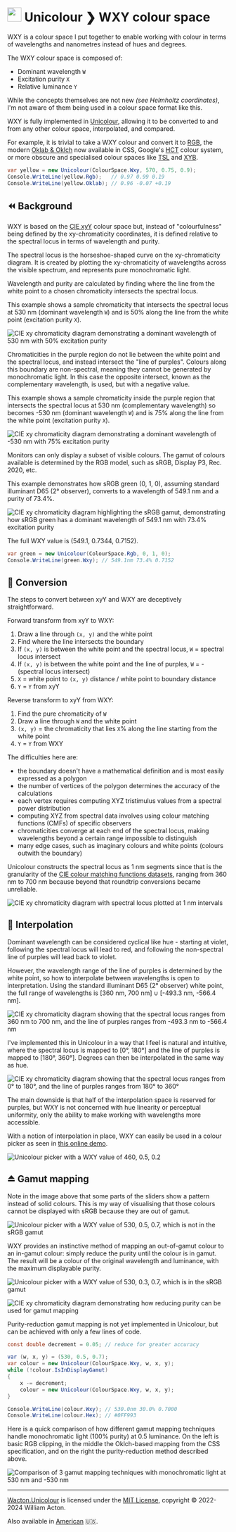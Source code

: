 # <img src="https://gitlab.com/Wacton/Unicolour/-/raw/main/Unicolour/Resources/Unicolour.png" width="32" height="32"> Unicolour ❯ WXY colour space

WXY is a colour space I put together to enable working with colour 
in terms of wavelengths and nanometres instead of hues and degrees.

The WXY colour space is composed of:
- Dominant wavelength `W`
- Excitation purity `X`
- Relative luminance `Y`

While the concepts themselves are not new _(see Helmholtz coordinates)_,
I'm not aware of them being used in a colour space format like this.

WXY is fully implemented in [Unicolour](https://github.com/waacton/Unicolour),
allowing it to be converted to and from any other colour space, interpolated, and compared.

For example, it is trivial to take a WXY colour and convert it to [RGB](https://en.wikipedia.org/wiki/RGB_color_spaces),
the modern [Oklab & Oklch](https://bottosson.github.io/posts/oklab/) now available in CSS,
Google's [HCT](https://material.io/blog/science-of-color-design) colour system,
or more obscure and specialised colour spaces like [TSL](https://doi.org/10.1109/AFGR.2000.840612)
and [XYB](https://ds.jpeg.org/whitepapers/jpeg-xl-whitepaper.pdf).

```c#
var yellow = new Unicolour(ColourSpace.Wxy, 570, 0.75, 0.9);
Console.WriteLine(yellow.Rgb);   // 0.97 0.99 0.19
Console.WriteLine(yellow.Oklab); // 0.96 -0.07 +0.19
```

## ⏪ Background

WXY is based on the [CIE xyY](https://en.wikipedia.org/wiki/CIE_1931_color_space#CIE_xy_chromaticity_diagram_and_the_CIE_xyY_color_space) colour space
but, instead of "colourfulness" being defined by the xy-chromaticity coordinates,
it is defined relative to the spectral locus in terms of wavelength and purity.

The spectral locus is the horseshoe-shaped curve on the xy-chromaticity diagram.
It is created by plotting the xy-chromaticity of wavelengths across the visible spectrum,
and represents pure monochromatic light.

Wavelength and purity are calculated by finding where the 
line from the white point to a chosen chromaticity intersects the spectral locus.

This example shows a sample chromaticity that 
intersects the spectral locus at 530 nm (dominant wavelength `W`) 
and is 50% along the line from the white point (excitation purity `X`).

![CIE xy chromaticity diagram 
demonstrating a dominant wavelength of 530 nm with 50% excitation purity](wxy-1.png)

Chromaticities in the purple region do not lie between the white point and the spectral locus,
and instead intersect the "line of purples". Colours along this boundary are non-spectral, 
meaning they cannot be generated by monochromatic light. In this case the opposite intersect, 
known as the complementary wavelength, is used, but with a negative value.

This example shows a sample chromaticity inside the purple region that
intersects the spectral locus at 530 nm (complementary wavelength) so becomes -530 nm (dominant wavelength `W`)
and is 75% along the line from the white point (excitation purity `X`).

![CIE xy chromaticity diagram 
demonstrating a dominant wavelength of -530 nm with 75% excitation purity](wxy-2.png)

Monitors can only display a subset of visible colours.
The gamut of colours available is determined by the RGB model,
such as sRGB, Display P3, Rec. 2020, etc.

This example demonstrates how sRGB green (0, 1, 0), assuming standard illuminant D65 (2° observer),
converts to a wavelength of 549.1 nm and a purity of 73.4%.

![CIE xy chromaticity diagram highlighting the sRGB gamut, 
demonstrating how sRGB green has a dominant wavelength of 549.1 nm with 73.4% excitation purity](wxy-3.png)

The full WXY value is (549.1, 0.7344, 0.7152).

```c#
var green = new Unicolour(ColourSpace.Rgb, 0, 1, 0);
Console.WriteLine(green.Wxy); // 549.1nm 73.4% 0.7152
```

## 🔁 Conversion

The steps to convert between xyY and WXY are deceptively straightforward.

Forward transform from xyY to WXY:
1. Draw a line through `(x, y)` and the white point
2. Find where the line intersects the boundary
3. If `(x, y)` is between the white point and the spectral locus, `W` = spectral locus intersect
4. If `(x, y)` is between the white point and the line of purples, `W` = -(spectral locus intersect)
5. `X` = white point to `(x, y)` distance / white point to boundary distance
6. `Y` = `Y` from xyY

Reverse transform to xyY from WXY:
1. Find the pure chromaticity of `W`
2. Draw a line through `W` and the white point
3. `(x, y)` = the chromaticity that lies `X`% along the line starting from the white point
4. `Y` = `Y` from WXY

The difficulties here are:
- the boundary doesn't have a mathematical definition and is most easily expressed as a polygon
- the number of vertices of the polygon determines the accuracy of the calculations
- each vertex requires computing XYZ tristimulus values from a spectral power distribution
- computing XYZ from spectral data involves using colour matching functions (CMFs) of specific observers
- chromaticities converge at each end of the spectral locus, making wavelengths beyond a certain range impossible to distinguish
- many edge cases, such as imaginary colours and white points (colours outwith the boundary)

Unicolour constructs the spectral locus as 1 nm segments
since that is the granularity of the [CIE colour matching functions datasets](https://cie.co.at/data-tables?combine=colour-matching+functions%2C),
ranging from 360 nm to 700 nm because beyond that roundtrip conversions became unreliable.

![CIE xy chromaticity diagram with spectral locus plotted at 1 nm intervals](wxy-4.png)

## 🔀 Interpolation

Dominant wavelength can be considered cyclical like hue -
starting at violet, following the spectral locus will lead to red,
and following the non-spectral line of purples will lead back to violet.

However, the wavelength range of the line of purples is determined by the white point,
so how to interpolate between wavelengths is open to interpretation.
Using the standard illuminant D65 (2° observer) white point,
the full range of wavelengths is [360 nm, 700 nm] ∪ [-493.3 nm, -566.4 nm].

![CIE xy chromaticity diagram 
showing that the spectral locus ranges from 360 nm to 700 nm, 
and the line of purples ranges from -493.3 nm to -566.4 nm](wxy-5.png)

I've implemented this in Unicolour in a way that I feel is natural and intuitive,
where the spectral locus is mapped to [0°, 180°] and the line of purples is mapped to [180°, 360°].
Degrees can then be interpolated in the same way as hue.

![CIE xy chromaticity diagram
showing that the spectral locus ranges from 0° to 180°,
and the line of purples ranges from 180° to 360°](wxy-6.png)

The main downside is that half of the interpolation space is reserved for purples,
but WXY is not concerned with hue linearity or perceptual uniformity,
only the ability to make working with wavelengths more accessible.

With a notion of interpolation in place, WXY can easily be used in a colour picker
as seen in [this online demo](https://unicolour.wacton.xyz/colour-picker/).

![Unicolour picker with a WXY value of 460, 0.5, 0.2](wxy-7.png)

## ⏏️ Gamut mapping

Note in the image above that some parts of the sliders show a pattern instead of solid colours.
This is my way of visualising that those colours cannot be displayed with sRGB because they are out of gamut.

![Unicolour picker with a WXY value of 530, 0.5, 0.7,
which is not in the sRGB gamut](wxy-8.png)

WXY provides an instinctive method of mapping an out-of-gamut colour to an in-gamut colour:
simply reduce the purity until the colour is in gamut. The result will be a colour
of the original wavelength and luminance, with the maximum displayable purity.

![Unicolour picker with a WXY value of 530, 0.3, 0.7,
which is in the sRGB gamut](wxy-9.png)

![CIE xy chromaticity diagram
demonstrating how reducing purity can be used for gamut mapping](wxy-10.png)

Purity-reduction gamut mapping is not yet implemented in Unicolour,
but can be achieved with only a few lines of code.

```c#
const double decrement = 0.05; // reduce for greater accuracy

var (w, x, y) = (530, 0.5, 0.7);
var colour = new Unicolour(ColourSpace.Wxy, w, x, y);
while (!colour.IsInDisplayGamut)
{
    x -= decrement;
    colour = new Unicolour(ColourSpace.Wxy, w, x, y);
}

Console.WriteLine(colour.Wxy); // 530.0nm 30.0% 0.7000
Console.WriteLine(colour.Hex); // #0FF993
```

Here is a quick comparison of how different gamut mapping techniques handle
monochromatic light (100% purity) at 0.5 luminance. On the left is basic RGB clipping,
in the middle the Oklch-based mapping from the CSS specification,
and on the right the purity-reduction method described above.

![Comparison of 3 gamut mapping techniques
with monochromatic light at 530 nm and -530 nm](wxy-11.png)

---

[Wacton.Unicolour](https://github.com/waacton/Unicolour) is licensed under the [MIT License](https://choosealicense.com/licenses/mit/), copyright © 2022-2024 William Acton.

Also available in [American](wxy-colour-space_us.md) 🇺🇸.